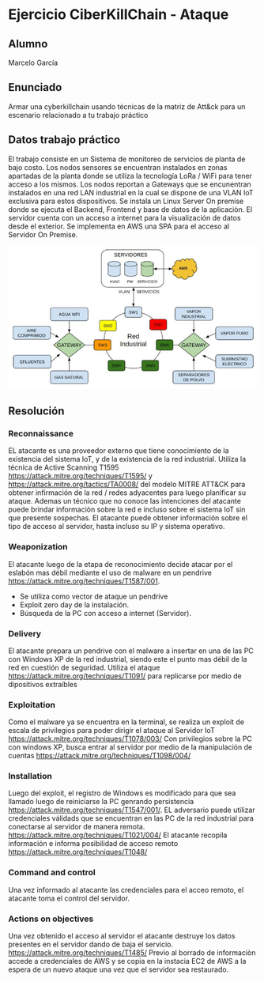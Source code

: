 # Ejercicio CiberKillChain - Ataque

## Alumno

Marcelo García

## Enunciado

Armar una cyberkillchain usando técnicas de la matriz de Att&ck para un escenario relacionado a tu trabajo práctico


## Datos trabajo práctico

El trabajo consiste en un Sistema de monitoreo de servicios de planta de bajo costo. Los nodos sensores se encuentran instalados en zonas apartadas de la planta donde se utiliza la tecnología LoRa / WiFi para tener acceso a los mismos.
Los nodos reportan a Gateways que se encunentran instalados en una red LAN industrial en la cual se dispone de una VLAN IoT exclusiva para estos dispositivos.
Se instala un Linux Server On premise donde se ejecuta el Backend, Frontend y base de datos de la aplicaciòn.
El servidor cuenta con un acceso a internet para la visualización de datos desde el exterior.
Se implementa en AWS una SPA para el acceso al Servidor On Premise.


![](CIBS_ESQUEMARED.jpg)

## Resolución

### Reconnaissance

EL atacante es una proveedor externo que tiene conocimiento de la existencia del sistema IoT, y de la existencia de la red industrial.
Utiliza la técnica de Active Scanning T1595 https://attack.mitre.org/techniques/T1595/ y https://attack.mitre.org/tactics/TA0008/ del modelo MITRE ATT&CK para obtener infirmación de la red / redes adyacentes para luego planificar su ataque.
Ademas un técnico que no conoce las intenciones del atacante puede brindar informaciòn sobre la red e incluso sobre el sistema IoT sin que presente sospechas.
El atacante puede obtener información sobre el tipo de acceso al servidor, hasta incluso su IP y sistema operativo.

### Weaponization

El atacante luego de la etapa de reconocimiento decide atacar por el eslabón mas débil mediante el uso de malware en un pendrive https://attack.mitre.org/techniques/T1587/001.

 - Se utiliza como vector de ataque un pendrive
 - Exploit zero day de la instalación.
 - Búsqueda de la PC con acceso a internet (Servidor).

### Delivery

El atacante prepara un pendrive con el malware a insertar en una de las PC con Windows XP de la red industrial, siendo este el punto mas débil de la red en cuestión de seguridad.
Utiliza el ataque https://attack.mitre.org/techniques/T1091/ para replicarse por medio de dipositivos extraíbles

### Exploitation

Como el malware ya se encuentra en la terminal, se realiza un exploit de escala de privilegios para poder dirigir el ataque al Servidor IoT
https://attack.mitre.org/techniques/T1078/003/ 
Con privilegios sobre la PC con windows XP, busca entrar al servidor por medio de la manipulación de cuentas 
https://attack.mitre.org/techniques/T1098/004/


### Installation

Luego del exploit, el registro de Windows es modificado para que sea llamado luego de reiniciarse la PC genrando persistencia
https://attack.mitre.org/techniques/T1547/001/.
EL adversario puede utilizar credenciales válidads que se encuentran en las PC de la red industrial para conectarse al servidor de manera remota.
https://attack.mitre.org/techniques/T1021/004/
El atacante recopila información e informa posibilidad de acceso remoto https://attack.mitre.org/techniques/T1048/


### Command and control

Una vez informado al atacante las credenciales para el acceo remoto, el atacante toma el control del servidor.

### Actions on objectives

Una vez obtenido el acceso al servidor el atacante destruye los datos presentes en el servidor dando de baja el servicio. https://attack.mitre.org/techniques/T1485/ 
Previo al borrado de informaciòn accede a credenciales de AWS y se copia en la instacia EC2 de AWS a la espera de un nuevo ataque una vez que el servidor sea restaurado.





  
